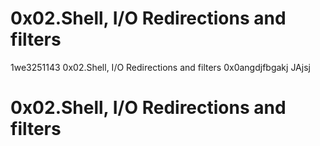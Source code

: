 # 0x02.Shell, I/O Redirections and filters
 1we3251143 0x02.Shell, I/O Redirections and filters
0x0angdjfbgakj
JAjsj
# 0x02.Shell, I/O Redirections and filters
